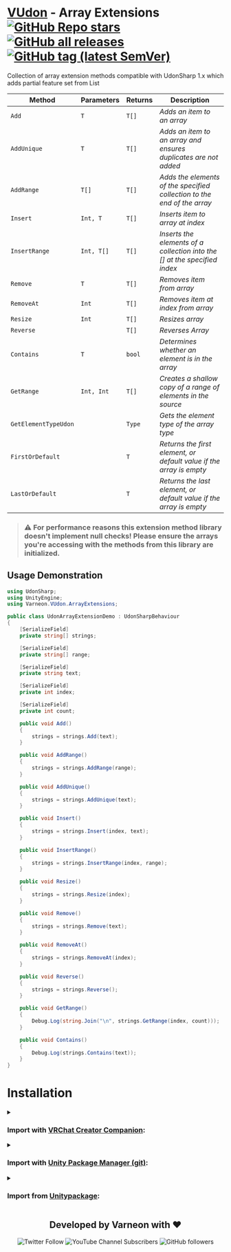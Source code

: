 <div>

# [VUdon](https://github.com/Varneon/VUdon) - Array Extensions [![GitHub Repo stars](https://img.shields.io/github/stars/Varneon/VUdon-ArrayExtensions?style=flat&label=Stars)](https://github.com/Varneon/VUdon-ArrayExtensions/stargazers) [![GitHub all releases](https://img.shields.io/github/downloads/Varneon/VUdon-ArrayExtensions/total?color=blue&label=Downloads&style=flat)](https://github.com/Varneon/VUdon-ArrayExtensions/releases) [![GitHub tag (latest SemVer)](https://img.shields.io/github/v/tag/Varneon/VUdon-ArrayExtensions?color=blue&label=Release&sort=semver&style=flat)](https://github.com/Varneon/VUdon-ArrayExtensions/releases/latest)

</div>

Collection of array extension methods compatible with UdonSharp 1.x which adds partial feature set from List

| **Method** | **Parameters** | **Returns** | **Description** |
| - | - | - | - |
| `Add` | `T` | `T[]` | *Adds an item to an array* |
| `AddUnique` | `T` | `T[]` | *Adds an item to an array and ensures duplicates are not added* |
| `AddRange` | `T[]` | `T[]` | *Adds the elements of the specified collection to the end of the array* |
| `Insert` | `Int, T` | `T[]` | *Inserts item to array at index* |
| `InsertRange` | `Int, T[]` | `T[]` | *Inserts the elements of a collection into the <T>[] at the specified index* |
| `Remove` | `T` | `T[]` | *Removes item from array* |
| `RemoveAt` | `Int` | `T[]` | *Removes item at index from array* |
| `Resize` | `Int` | `T[]` | *Resizes array* |
| `Reverse` | | `T[]` | *Reverses Array* |
| `Contains` | `T` | `bool` | *Determines whether an element is in the array* |
| `GetRange` | `Int, Int` | `T[]` | *Creates a shallow copy of a range of elements in the source* |
| `GetElementTypeUdon` | | `Type` | *Gets the element type of the array type* |
| `FirstOrDefault` | | `T` | *Returns the first element, or default value if the array is empty* |
| `LastOrDefault` | | `T` | *Returns the last element, or default value if the array is empty* |

> ### :warning: For performance reasons this extension method library doesn't implement null checks! Please ensure the arrays you're accessing with the methods from this library are initialized.

## Usage Demonstration
```csharp
using UdonSharp;
using UnityEngine;
using Varneon.VUdon.ArrayExtensions;

public class UdonArrayExtensionDemo : UdonSharpBehaviour
{
    [SerializeField]
    private string[] strings;

    [SerializeField]
    private string[] range;

    [SerializeField]
    private string text;

    [SerializeField]
    private int index;

    [SerializeField]
    private int count;

    public void Add()
    {
        strings = strings.Add(text);
    }

    public void AddRange()
    {
        strings = strings.AddRange(range);
    }

    public void AddUnique()
    {
        strings = strings.AddUnique(text);
    }

    public void Insert()
    {
        strings = strings.Insert(index, text);
    }

    public void InsertRange()
    {
        strings = strings.InsertRange(index, range);
    }

    public void Resize()
    {
        strings = strings.Resize(index);
    }

    public void Remove()
    {
        strings = strings.Remove(text);
    }

    public void RemoveAt()
    {
        strings = strings.RemoveAt(index);
    }

    public void Reverse()
    {
        strings = strings.Reverse();
    }

    public void GetRange()
    {
        Debug.Log(string.Join("\n", strings.GetRange(index, count)));
    }

    public void Contains()
    {
        Debug.Log(strings.Contains(text));
    }
}

```

# Installation

<details><summary>

### Import with [VRChat Creator Companion](https://vcc.docs.vrchat.com/vpm/packages#user-packages):</summary>

> 1. Download `com.varneon.vudon.array-extensions.zip` from [here](https://github.com/Varneon/VUdon-ArrayExtensions/releases/latest)
> 2. Unpack the .zip somewhere
> 3. In VRChat Creator Companion, navigate to `Settings` > `User Packages` > `Add`
> 4. Navigate to the unpacked folder, `com.varneon.vudon.array-extensions` and click `Select Folder`
> 5. `VUdon - Array Extensions` should now be visible under `Local User Packages` in the project view in VRChat Creator Companion
> 6. Click `Add`

</details><details><summary>

### Import with [Unity Package Manager (git)](https://docs.unity3d.com/2019.4/Documentation/Manual/upm-ui-giturl.html):</summary>

> 1. In the Unity toolbar, select `Window` > `Package Manager` > `[+]` > `Add package from git URL...` 
> 2. Paste the following link: `https://github.com/Varneon/VUdon-ArrayExtensions.git?path=/Packages/com.varneon.vudon.array-extensions`

</details><details><summary>

### Import from [Unitypackage](https://docs.unity3d.com/2019.4/Documentation/Manual/AssetPackagesImport.html):</summary>

> 1. Download latest `com.varneon.vudon.array-extensions.unitypackage` from [here](https://github.com/Varneon/VUdon-ArrayExtensions/releases/latest)
> 2. Import the downloaded .unitypackage into your Unity project

</details>

<div align="center">

## Developed by Varneon with :hearts:

![Twitter Follow](https://img.shields.io/twitter/follow/Varneon?color=%231c9cea&label=%40Varneon&logo=Twitter&style=for-the-badge)
![YouTube Channel Subscribers](https://img.shields.io/youtube/channel/subscribers/UCKTxeXy7gyaxr-YA9qGWOYg?color=%23FF0000&label=Varneon&logo=YouTube&style=for-the-badge)
![GitHub followers](https://img.shields.io/github/followers/Varneon?color=%23303030&label=Varneon&logo=GitHub&style=for-the-badge)

</div>
